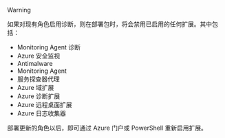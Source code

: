 > [!WARNING]
> 如果对现有角色启用诊断，则在部署包时，将会禁用已启用的任何扩展。其中包括：
>
> * Monitoring Agent 诊断
> * Azure 安全监视
> * Antimalware
> * Monitoring Agent
> * 服务探查器代理
> * Azure 域扩展
> * Azure 诊断扩展
> * Azure 远程桌面扩展
> * Azure 日志收集器
>
> 部署更新的角色以后，即可通过 Azure 门户或 PowerShell 重新启用扩展。
>

<!---HONumber=Mooncake_0320_2017-->